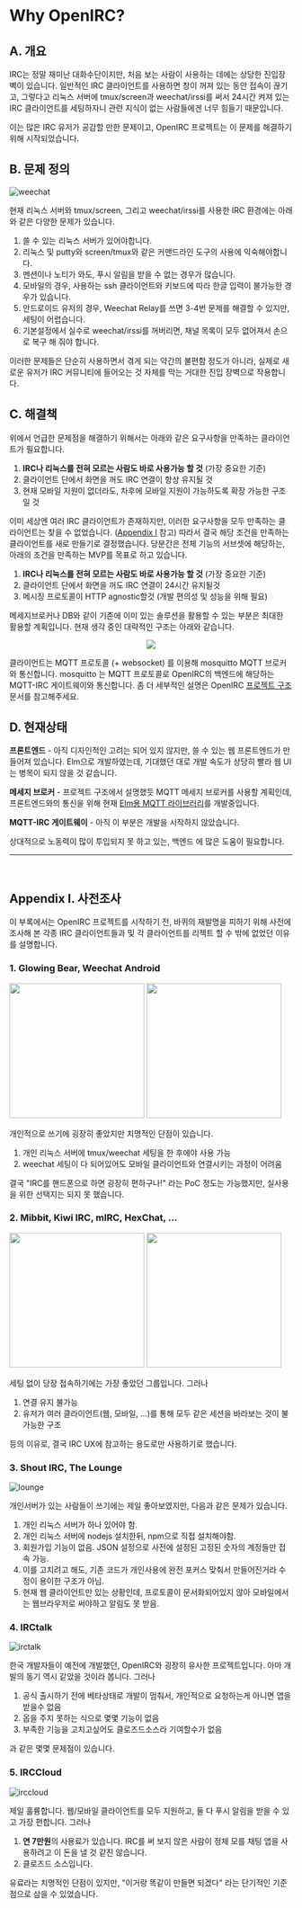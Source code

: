Why OpenIRC?
========

## A. 개요
IRC는 정말 재미난 대화수단이지만, 처음 보는 사람이 사용하는 데에는 상당한 진입장벽이 있습니다. 일반적인 IRC 클라이언트를 사용하면 창이 꺼져 있는 동안 접속이 끊기고, 그렇다고 리눅스 서버에 tmux/screen과 weechat/irssi를 써서 24시간 켜져 있는 IRC 클라이언트를 세팅하자니 관련 지식이 없는 사람들에겐 너무 힘들기 때문입니다. 

이는 많은 IRC 유저가 공감할 만한 문제이고, OpenIRC 프로젝트는 이 문제를 해결하기 위해 시작되었습니다.

## B. 문제 정의
![weechat]

현재 리눅스 서버와 tmux/screen, 그리고 weechat/irssi를 사용한 IRC 환경에는 아래와 같은 다양한 문제가 있습니다.

1. 쓸 수 있는 리눅스 서버가 있어야합니다.
2. 리눅스 및 putty와 screen/tmux와 같은 커맨드라인 도구의 사용에 익숙해야합니다.
3. 멘션이나 노티가 와도, 푸시 알림을 받을 수 없는 경우가 많습니다.
4. 모바일의 경우, 사용하는 ssh 클라이언트와 키보드에 따라 한글 입력이 불가능한 경우가 있습니다.
5. 안드로이드 유저의 경우, Weechat Relay를 쓰면 3-4번 문제를 해결할 수 있지만, 세팅이 어렵습니다.
6. 기본설정에서 실수로 weechat/irssi를 꺼버리면, 채널 목록이 모두 없어져서 손으로 복구 해 줘야 합니다.

이러한 문제들은 단순히 사용하면서 겪게 되는 약간의 불편함 정도가 아니라, 실제로 새로운 유저가 IRC 커뮤니티에 들어오는 것 자체를 막는 거대한 진입 장벽으로 작용합니다.

## C. 해결책
위에서 언급한 문제점을 해결하기 위해서는 아래와 같은 요구사항을 만족하는 클라이언트가 필요합니다.

1. **IRC나 리눅스를 전혀 모르는 사람도 바로 사용가능 할 것** (가장 중요한 기준)
2. 클라이언트 단에서 화면을 꺼도 IRC 연결이 항상 유지될 것
3. 현재 모바일 지원이 없더라도, 차후에 모바일 지원이 가능하도록 확장 가능한 구조일 것

이미 세상엔 여러 IRC 클라이언트가 존재하지만, 이러한 요구사항을 모두 만족하는 클라이언트는 찾을 수 없었습니다. ([Appendix I][appendix-1] 참고) 따라서 결국 해당 조건을 만족하는 클라이언트를 새로 만들기로 결정했습니다. 당분간은 전체 기능의 서브셋에 해당하는, 아래의 조건을 만족하는 MVP를 목표로 하고 있습니다.

1. **IRC나 리눅스를 전혀 모르는 사람도 바로 사용가능 할 것** (가장 중요한 기준)
2. 클라이언트 단에서 화면을 꺼도 IRC 연결이 24시간 유지될것
3. 메시징 프로토콜이 HTTP agnostic할것 (개발 편의성 및 성능을 위해 필요)

메세지브로커나 DB와 같이 기존에 이미 있는 솔루션을 활용할 수 있는 부분은 최대한 활용할 계획입니다. 현재 생각 중인 대략적인 구조는 아래와 같습니다.

<p align=center><img src="https://openirc.github.io/img/openirc-bigpicture.png"></p>

클라이언트는 MQTT 프로토콜 (+ websocket) 를 이용해 mosquitto MQTT 브로커와 통신합니다. mosquitto 는 MQTT 프로토콜로 OpenIRC의 백엔드에 해당하는 MQTT-IRC 게이트웨이와 통신합니다. 좀 더 세부적인 설명은 OpenIRC [프로젝트 구조][project-arch] 문서를 참고해주세요.

## D. 현재상태
**프론트엔드** - 아직 디자인적인 고려는 되어 있지 않지만, 쓸 수 있는 웹 프론트엔드가 만들어져 있습니다. Elm으로 개발하였는데, 기대했던 대로 개발 속도가 상당히 빨라 웹 UI는 병목이 되지 않을 것 같습니다.

**메세지 브로커** - 프로젝트 구조에서 설명했듯 MQTT 메세지 브로커를 사용할 계획인데, 프론트엔드와의 통신을 위해 현재 [Elm용 MQTT 라이브러리][elm-mqtt]를 개발중입니다.

**MQTT-IRC 게이트웨이** - 아직 이 부분은 개발을 시작하지 않았습니다.

상대적으로 노동력이 많이 투입되지 못 하고 있는, 백엔드 에 많은 도움이 필요합니다.

---

<br>

## Appendix I. 사전조사

이 부록에서는 OpenIRC 프로젝트를 시작하기 전, 바퀴의 재발명을 피하기 위해 사전에 조사해 본 각종 IRC 클라이언트들과 및 각 클라이언트를 리젝트 할 수 밖에 없었던 이유를 설명합니다.

### 1. Glowing Bear, Weechat Android

<img height=240 src="https://openirc.github.io/img/glowing-bear.png">
<img height=240 src="https://openirc.github.io/img/weechat-android.png">

개인적으로 쓰기에 굉장히 좋았지만 치명적인 단점이 있습니다.

1. 개인 리눅스 서버에 tmux/weechat 세팅을 한 후에야 사용 가능
2. weechat 세팅이 다 되어있어도 모바일 클라이언트와 연결시키는 과정이 어려움

결국 "IRC를 핸드폰으로 하면 굉장히 편하구나!" 라는 PoC 정도는 가능했지만, 실사용을 위한 선택지는 되지 못 했습니다.

### 2. Mibbit, Kiwi IRC, mIRC, HexChat, ...

<img height=240 src="https://openirc.github.io/img/mibbit.png">
<img height=240 src="https://openirc.github.io/img/kiwi.png">

세팅 없이 당장 접속하기에는 가장 좋았던 그룹입니다. 그러나

1. 연결 유지 불가능
2. 유저가 여러 클라이언트(웹, 모바일, …)를 통해 모두 같은 세션을 바라보는 것이 불가능한 구조

등의 이유로, 결국 IRC UX에 참고하는 용도로만 사용하기로 했습니다.

### 3. Shout IRC, The Lounge

![lounge]

개인서버가 있는 사람들이 쓰기에는 제일 좋아보였지만, 다음과 같은 문제가 있습니다.

1. 개인 리눅스 서버가 하나 있어야 함.
2. 개인 리눅스 서버에 nodejs 설치한뒤, npm으로 직접 설치해야함.
3. 회원가입 기능이 없음. JSON 설정으로 사전에 설정된 고정된 숫자의 계정들만 접속 가능.
4. 이를 고치려고 해도, 기존 코드가 개인사용에 완전 포커스 맞춰서 만들어진거라 수정이 용이한 구조가 아님.
5. 현재 웹 클라이언트만 있는 상황인데, 프로토콜이 문서화되어있지 않아 모바일에서는 웹브라우저로 써야하고 알림도 못 받음.

### 4. IRCtalk

![irctalk]

한국 개발자들이 예전에 개발했던, OpenIRC와 굉장히 유사한 프로젝트입니다. 아마 개발의 동기 역시 같았을 것이라 봅니다. 그러나

1. 공식 출시하기 전에 베타상태로 개발이 멈춰서, 개인적으로 요청하는게 아니면 앱을 받을수 없음
2. 옵을 주지 못하는 식으로 몇몇 기능이 없음
3. 부족한 기능을 고치고싶어도 클로즈드소스라 기여할수가 없음

과 같은 몇몇 문제점이 있습니다.

### 5. IRCCloud

![irccloud]

제일 훌륭합니다. 웹/모바일 클라이언트를 모두 지원하고, 둘 다 푸시 알림을 받을 수 있고 가장 편합니다. 그러나

1. **연 7만원**의 사용료가 있습니다. IRC를 써 보지 않은 사람이 정체 모를 채팅 앱을 사용하려고 이 돈을 낼 것 같진 않습니다.
2. 클로즈드 소스입니다.

유료라는 치명적인 단점이 있지만, "이거랑 똑같이 만들면 되겠다" 라는 단기적인 기준점으로 삼을 수 있었습니다.

[weechat]: https://openirc.github.io/img/weechat.png
[lounge]: https://openirc.github.io/img/lounge.png
[irctalk]: https://openirc.github.io/img/irctalk.png
[irccloud]: https://openirc.github.io/img/irccloud.png
[project-arch]: project-structure.md
[elm-mqtt]: https://github.com/simnalamburt/elm-mqtt
[appendix-1]: #appendix-i-사전조사
